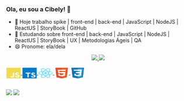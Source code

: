 ### Ola, eu sou a Cibely! 👋
- 🔭 Hoje trabalho spike | front-end | back-end | JavaScript | NodeJS | ReactUS | StoryBook | GitHub
- 🌱 Estudando sobre front-end | back-end | JavaScript | NodeJS | ReactUS | StoryBook | UX | Metodologias Ágeis | QA
- 😄 Pronome: ela/dela

<div align="center">
  <a href="https://github.com/Cibely87">
  <img height="180em" src="https://github-readme-stats.vercel.app/api?username=Cibely87&show_icons=true&theme=dracula&include_all_commits=true&count_private=true"/>
  <img height="180em" src="https://github-readme-stats.vercel.app/api/top-langs/?username=Cibely87&layout=compact&langs_count=7&theme=dracula"/>
</div>
<div style="display: inline_block"><br>
  <img align="center" alt="Cibely-Js" height="30" width="40" src="https://raw.githubusercontent.com/devicons/devicon/master/icons/javascript/javascript-plain.svg">
  <img align="center" alt="Cibely-Ts" height="30" width="40" src="https://raw.githubusercontent.com/devicons/devicon/master/icons/typescript/typescript-plain.svg">
  <img align="center" alt="Cibely-React" height="30" width="40" src="https://raw.githubusercontent.com/devicons/devicon/master/icons/react/react-original.svg">
  <img align="center" alt="Cibely-HTML" height="30" width="40" src="https://raw.githubusercontent.com/devicons/devicon/master/icons/html5/html5-original.svg">
  <img align="center" alt="Cibely-CSS" height="30" width="40" src="https://raw.githubusercontent.com/devicons/devicon/master/icons/css3/css3-original.svg">
</div>
  
##
   
<div> 
  <a href="https://www.linkedin.com/in/cibely-pereira-%F0%9F%8F%B3%EF%B8%8F%E2%80%8D%F0%9F%8C%88-583517211/" target="_blank"><img src="https://img.shields.io/badge/-LinkedIn-%230077B5?style=for-the-badge&logo=linkedin&logoColor=white" target="_blank"></a> 
   <a href = "mailto:cibely.port@gmail.com"><img src="https://img.shields.io/badge/-Gmail-%23333?style=for-the-badge&logo=gmail&logoColor=white" target="_blank"></a> 
